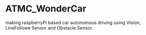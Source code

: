 # ATMC_WonderCar
making raspberryPi based car autonomous driving using Vision, LineFollowe Sensor and Obstacle Sensor. 
